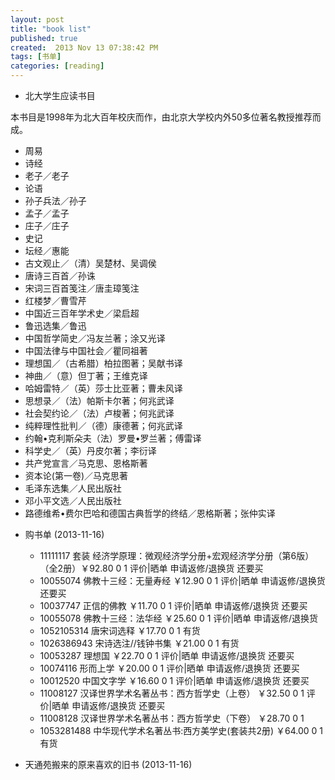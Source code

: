 ```yaml
---
layout: post
title: "book list"
published: true
created:  2013 Nov 13 07:38:42 PM
tags: [书单]
categories: [reading]
---
```


* 北大学生应读书目     

本书目是1998年为北大百年校庆而作，由北京大学校内外50多位著名教授推荐而成。

  - 周易 
  - 诗经 
  - 老子／老子 
  - 论语     
  - 孙子兵法／孙子 
  - 孟子／孟子 
  - 庄子／庄子 
  - 史记    
  - 坛经／惠能 
  - 古文观止／（清）吴楚材、吴调侯  
  - 唐诗三百首／孙诛 
  - 宋词三百首笺注／唐圭璋笺注    
  - 红楼梦／曹雪芹 
  - 中国近三百年学术史／梁启超     
  - 鲁迅选集／鲁迅 
  - 中国哲学简史／冯友兰著；涂又光译     
  - 中国法律与中国社会／瞿同祖著 
  - 理想国／（古希腊）柏拉图著；吴献书译    
  - 神曲／（意）但丁著；王维克译 
  - 哈姆雷特／（英）莎士比亚著；曹未风译    
  - 思想录／（法）帕斯卡尔著；何兆武译 
  - 社会契约论／（法）卢梭著；何兆武译     
  - 纯粹理性批判／（德）康德著；何兆武译 
  - 约翰•克利斯朵夫（法）罗曼•罗兰著；傅雷译    
  - 科学史／（英）丹皮尔著；李衍译 
  - 共产党宣言／马克思、恩格斯著    
  - 资本论(第一卷)／马克思著 
  - 毛泽东选集／人民出版社     
  - 邓小平文选／人民出版社 
  - 路德维希•费尔巴哈和德国古典哲学的终结／恩格斯著；张仲实译

* 购书单 (2013-11-16) 

  - 11111117 套装 经济学原理：微观经济学分册+宏观经济学分册（第6版）（全2册）￥92.80 0 1 评价|晒单 申请返修/退换货  还要买 
  - 10055074 佛教十三经：无量寿经    ￥12.90 0 1 评价|晒单 申请返修/退换货  还要买 
  - 10037747 正信的佛教      ￥11.70 0 1 评价|晒单 申请返修/退换货  还要买 
  - 10055078 佛教十三经：法华经      ￥25.60 0 1 评价|晒单 申请返修/退换货   
  - 1052105314 唐宋词选释      ￥17.70 0 1 有货  
  - 1026386943 宋诗选注//钱钟书集      ￥21.00 0 1 有货  
  - 10053287 理想国  ￥22.70 0 1 评价|晒单 申请返修/退换货  还要买 
  - 10074116 形而上学        ￥20.00 0 1 评价|晒单 申请返修/退换货  还要买 
  - 10012520 中国文字学      ￥16.60 0 1 评价|晒单 申请返修/退换货  还要买 
  - 11008127 汉译世界学术名著丛书：西方哲学史（上卷）        ￥32.50 0 1 评价|晒单 申请返修/退换货  还要买 
  - 11008128 汉译世界学术名著丛书：西方哲学史（下卷）        ￥28.70 0 1 
  - 1053281488 中华现代学术名著丛书:西方美学史(套装共2册)      ￥64.00 0 1 有货  
  
* 天通苑搬来的原来喜欢的旧书 (2013-11-16) 
  
  
